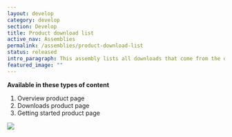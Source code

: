 ```yaml
---
layout: develop
category: develop
section: Develop
title: Product download list
active_nav: Assemblies
permalink: /assemblies/product-download-list
status: released
intro_paragraph: This assembly lists all downloads that come from the download manager for a specific product. It will reference the product node to show downloads.
featured_image: ""
---
```

**Available in these types of content**

1. Overview product page
2. Downloads product page
3. Getting started product page

![](/design-manual/assets/uploads/product-download-list-example.png)
